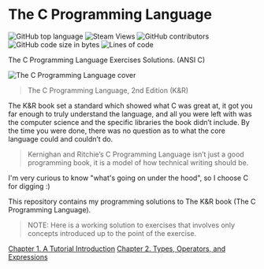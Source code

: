 # The C Programming Language

![GitHub top language](https://img.shields.io/github/languages/top/omerhassan/The_C_Programming_Language)
![Steam Views](https://img.shields.io/steam/views/100)
![GitHub contributors](https://img.shields.io/github/contributors/omerhassan/The_C_Programming_Language)
![GitHub code size in bytes](https://img.shields.io/github/languages/code-size/omerhassan/The_C_Programming_Language?color=lightgrey)
![Lines of code](https://img.shields.io/tokei/lines/github/omerhassan/The_C_Programming_Language?color=important)

The C Programming Language Exercises Solutions. (ANSI C)

![The C Programming Language cover](https://images-na.ssl-images-amazon.com/images/I/411ejyE8obL._SX377_BO1,204,203,200_.jpg)

> The C Programming Language, 2nd Edition (K&R)

The K&R book set a standard which showed what C was great at, it got you far enough to truly understand the language, and all you were left with was the computer science and the specific libraries the book didn’t include. By the time you were done, there was no question as to what the core language could and couldn’t do.

> Kernighan and Ritchie’s C Programming Language isn’t just a good programming book, it is a model of how technical writing should be.

I'm very curious to know "what's going on under the hood", so I choose C for digging :)

This repository contains my programming solutions to The K&R book (The C Programming Language).

> NOTE: Here is a working solution to exercises that involves only concepts introduced up to the point of the exercise.

[Chapter 1. A Tutorial Introduction](https://github.com/omerhassan/The_C_Programming_Language/tree/master/Chapter%201.%20A%20Tutorial%20Introduction)
[Chapter 2. Types, Operators, and Expressions](https://github.com/omerhassan/The_C_Programming_Language/tree/master/Chapter%202.%20Types%2C%20Operators%2C%20and%20Expressions)
